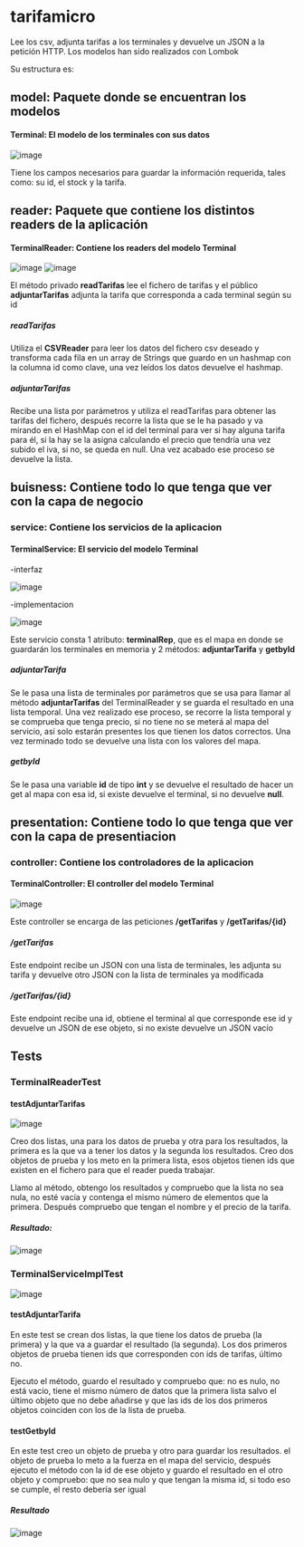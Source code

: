 # tarifamicro
Lee los csv, adjunta tarifas a los terminales y devuelve un JSON a la petición HTTP. Los modelos han sido realizados con Lombok

Su estructura es:

## model: Paquete donde se encuentran los modelos
 
  #### Terminal: El modelo de los terminales con sus datos
  ![image](https://github.com/RickDvn/tarifamicro/assets/168721035/51a7de18-13c0-45ec-8b15-7fabd8f66891)

Tiene los campos necesarios para guardar la información requerida, tales como: su id, el stock y la tarifa.

## reader: Paquete que contiene los distintos readers de la aplicación
  
  #### TerminalReader: Contiene los readers del modelo Terminal
  ![image](https://github.com/RickDvn/tarifamicro/assets/168721035/b416e705-730f-4a61-9073-4a420378446f)
  ![image](https://github.com/RickDvn/tarifamicro/assets/168721035/ebc9e2ca-c1f2-470b-a61a-24c492caaac5)

El método privado **readTarifas** lee el fichero de tarifas y el público **adjuntarTarifas** adjunta la tarifa que corresponda a cada terminal según su id

 ##### readTarifas

 Utiliza el **CSVReader** para leer los datos del fichero csv deseado y transforma cada fila en un array de Strings que guardo en un hashmap con la columna id como clave, 
 una vez leídos los datos devuelve el hashmap.
 
 ##### adjuntarTarifas

 Recibe una lista por parámetros y utiliza el readTarifas para obtener las tarifas del fichero, después recorre la lista que se le ha pasado y va mirando en el HashMap con el id del terminal 
 para ver si hay alguna tarifa para él, si la hay se la asigna calculando el precio que tendría una vez subido el iva, si no, se queda en null. Una vez acabado ese proceso se devuelve la lista.

## buisness: Contiene todo lo que tenga que ver con la capa de negocio
  
 ### service: Contiene los servicios de la aplicacion
    
 #### TerminalService: El servicio del modelo Terminal
 -interfaz

![image](https://github.com/RickDvn/tarifamicro/assets/168721035/1216cce9-0698-4e9d-904e-e53a5fd6b1e6)
      
 -implementacion
      
![image](https://github.com/RickDvn/tarifamicro/assets/168721035/4f2dbb7f-95cf-4b31-aaad-a80f919671cd)

Este servicio consta 1 atributo: **terminalRep**, que es el mapa en donde se guardarán los terminales en memoria y 2 métodos: **adjuntarTarifa** y **getbyId**

##### adjuntarTarifa

Se le pasa una lista de terminales por parámetros que se usa para llamar al método **adjuntarTarifas** del TerminalReader y se guarda el resultado en una lista temporal.
Una vez realizado ese proceso, se recorre la lista temporal y se comprueba que tenga precio, si no tiene no se meterá al mapa del servicio, así solo estarán presentes los que tienen los datos correctos.
Una vez terminado todo se devuelve una lista con los valores del mapa.

##### getbyId

Se le pasa una variable **id** de tipo **int** y se devuelve el resultado de hacer un get al mapa con esa id, si existe devuelve el terminal, si no devuelve **null**.

## presentation: Contiene todo lo que tenga que ver con la capa de presentiacion
  
 ### controller: Contiene los controladores de la aplicacion
    
 #### TerminalController: El controller del modelo Terminal
    
![image](https://github.com/RickDvn/tarifamicro/assets/168721035/46f7550e-d9f2-455c-a2dc-3c0093775060)

Este controller se encarga de las peticiones **/getTarifas** y **/getTarifas/{id}**

##### /getTarifas

Este endpoint recibe un JSON con una lista de terminales, les adjunta su tarifa y devuelve otro JSON con la lista de terminales ya modificada

##### /getTarifas/{id}

Este endpoint recibe una id, obtiene el terminal al que corresponde ese id y devuelve un JSON de ese objeto, si no existe devuelve un JSON vacío

## Tests

### TerminalReaderTest

#### testAdjuntarTarifas

![image](https://github.com/RickDvn/tarifamicro/assets/168721035/4291e586-b6e7-4eda-ac3b-b7994d75fede)

Creo dos listas, una para los datos de prueba y otra para los resultados, la primera es la que va a tener los datos y la segunda los resultados.
Creo dos objetos de prueba y los meto en la primera lista, esos objetos tienen ids que existen en el fichero para que el reader pueda trabajar.

Llamo al método, obtengo los resultados y compruebo que la lista no sea nula, no esté vacía y contenga el mismo número de elementos que la primera.
Después compruebo que tengan el nombre y el precio de la tarifa.

##### Resultado:

![image](https://github.com/RickDvn/tarifamicro/assets/168721035/95159f47-9d92-4926-8d3f-1d1f6fd6a6b2)


### TerminalServiceImplTest
![image](https://github.com/RickDvn/tarifamicro/assets/168721035/90b0c4cf-76be-44bc-9e6f-c32771b0dd6f)

#### testAdjuntarTarifa

En este test se crean dos listas, la que tiene los datos de prueba (la primera) y la que va a guardar el resultado (la segunda).
Los dos primeros objetos de prueba tienen ids que corresponden con ids de tarifas, último no.

Ejecuto el método, guardo el resultado y compruebo que: no es nulo, no está vacío, tiene el mismo número de datos que la primera lista salvo el último objeto que no debe añadirse y 
que las ids de los dos primeros objetos coinciden con los de la lista de prueba.

#### testGetbyId

En este test creo un objeto de prueba  y otro para guardar los resultados. el objeto de prueba lo meto a la fuerza en el mapa del servicio, 
después ejecuto el método con la id de ese objeto y guardo el resultado en el otro objeto y compruebo: que no sea nulo y que tengan la misma id, si todo eso se cumple, el resto debería ser igual

##### Resultado

![image](https://github.com/RickDvn/tarifamicro/assets/168721035/1f9d746d-5f73-4528-84c1-866d414b7471)
